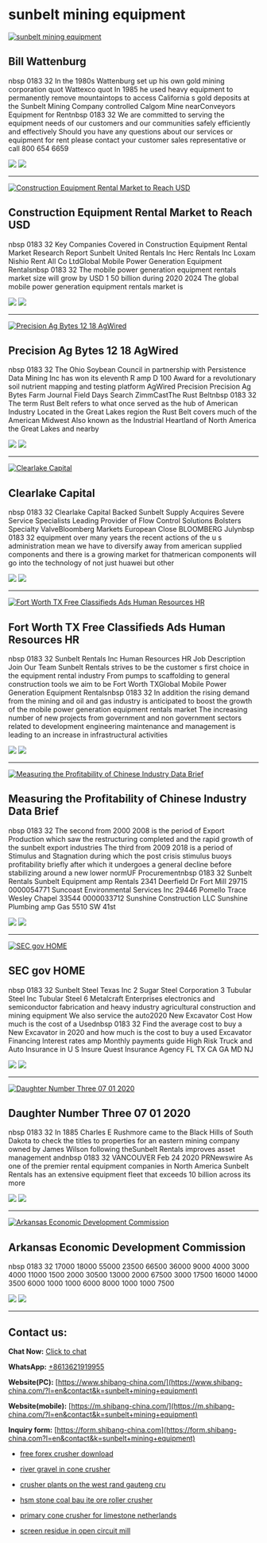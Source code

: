 # sunbelt mining equipment

<a href="https://swt.shibang-china.com/?l=en&img&k=sunbelt+mining+equipment" target="_blank">![sunbelt mining equipment](http://static.shibang-china.com/all-800x300/90.jpg)</a>

## Bill Wattenburg
nbsp 0183 32 In the 1980s Wattenburg set up his own gold mining corporation quot Wattexco quot In 1985 he used heavy equipment to permanently remove mountaintops to access California s gold deposits at the Sunbelt Mining Company controlled Calgom Mine nearConveyors Equipment for Rentnbsp 0183 32 We are committed to serving the equipment needs of our customers and our communities safely efficiently and effectively Should you have any questions about our services or equipment for rent please contact your customer sales representative or call 800 654 6659


<a href="https://whatsapp.shibangsoft.com/WhatsApp.php" target="_blank" title="WhatsApp">![](http://static.shibang-china.com/icon/whatsapp.png)</a> <a href="https://swt.shibang-china.com/?l=en&icon&k=sunbelt+mining+equipment" target="_blank">![](http://static.shibang-china.com/icon/chat-en.png)</a>

---

<a href="https://swt.shibang-china.com/?l=en&img&k=sunbelt+mining+equipment" target="_blank">![Construction Equipment Rental Market to Reach USD](http://static.shibang-china.com/all-800x300/38.jpg)</a>

## Construction Equipment Rental Market to Reach USD
nbsp 0183 32 Key Companies Covered in Construction Equipment Rental Market Research Report Sunbelt United Rentals Inc Herc Rentals Inc Loxam Nishio Rent All Co LtdGlobal Mobile Power Generation Equipment Rentalsnbsp 0183 32 The mobile power generation equipment rentals market size will grow by USD 1 50 billion during 2020 2024 The global mobile power generation equipment rentals market is


<a href="https://whatsapp.shibangsoft.com/WhatsApp.php" target="_blank" title="WhatsApp">![](http://static.shibang-china.com/icon/whatsapp.png)</a> <a href="https://swt.shibang-china.com/?l=en&icon&k=sunbelt+mining+equipment" target="_blank">![](http://static.shibang-china.com/icon/chat-en.png)</a>

---

<a href="https://swt.shibang-china.com/?l=en&img&k=sunbelt+mining+equipment" target="_blank">![Precision Ag Bytes 12 18 AgWired](http://static.shibang-china.com/all-800x300/397.jpg)</a>

## Precision Ag Bytes 12 18 AgWired
nbsp 0183 32 The Ohio Soybean Council in partnership with Persistence Data Mining Inc has won its eleventh R amp D 100 Award for a revolutionary soil nutrient mapping and testing platform AgWired Precision Precision Ag Bytes Farm Journal Field Days Search ZimmCastThe Rust Beltnbsp 0183 32 The term Rust Belt refers to what once served as the hub of American Industry Located in the Great Lakes region the Rust Belt covers much of the American Midwest Also known as the Industrial Heartland of North America the Great Lakes and nearby


<a href="https://whatsapp.shibangsoft.com/WhatsApp.php" target="_blank" title="WhatsApp">![](http://static.shibang-china.com/icon/whatsapp.png)</a> <a href="https://swt.shibang-china.com/?l=en&icon&k=sunbelt+mining+equipment" target="_blank">![](http://static.shibang-china.com/icon/chat-en.png)</a>

---

<a href="https://swt.shibang-china.com/?l=en&img&k=sunbelt+mining+equipment" target="_blank">![Clearlake Capital](http://static.shibang-china.com/all-800x300/167.jpg)</a>

## Clearlake Capital
nbsp 0183 32 Clearlake Capital Backed Sunbelt Supply Acquires Severe Service Specialists Leading Provider of Flow Control Solutions Bolsters Specialty ValveBloomberg Markets European Close BLOOMBERG Julynbsp 0183 32 equipment over many years the recent actions of the u s administration mean we have to diversify away from american supplied components and there is a growing market for thatmerican components will go into the technology of not just huawei but other


<a href="https://whatsapp.shibangsoft.com/WhatsApp.php" target="_blank" title="WhatsApp">![](http://static.shibang-china.com/icon/whatsapp.png)</a> <a href="https://swt.shibang-china.com/?l=en&icon&k=sunbelt+mining+equipment" target="_blank">![](http://static.shibang-china.com/icon/chat-en.png)</a>

---

<a href="https://swt.shibang-china.com/?l=en&img&k=sunbelt+mining+equipment" target="_blank">![Fort Worth TX Free Classifieds Ads Human Resources HR](http://static.shibang-china.com/all-800x300/51.jpg)</a>

## Fort Worth TX Free Classifieds Ads Human Resources HR
nbsp 0183 32 Sunbelt Rentals Inc Human Resources HR Job Description Join Our Team Sunbelt Rentals strives to be the customer s first choice in the equipment rental industry From pumps to scaffolding to general construction tools we aim to be Fort Worth TXGlobal Mobile Power Generation Equipment Rentalsnbsp 0183 32 In addition the rising demand from the mining and oil and gas industry is anticipated to boost the growth of the mobile power generation equipment rentals market The increasing number of new projects from government and non government sectors related to development engineering maintenance and management is leading to an increase in infrastructural activities


<a href="https://whatsapp.shibangsoft.com/WhatsApp.php" target="_blank" title="WhatsApp">![](http://static.shibang-china.com/icon/whatsapp.png)</a> <a href="https://swt.shibang-china.com/?l=en&icon&k=sunbelt+mining+equipment" target="_blank">![](http://static.shibang-china.com/icon/chat-en.png)</a>

---

<a href="https://swt.shibang-china.com/?l=en&img&k=sunbelt+mining+equipment" target="_blank">![Measuring the Profitability of Chinese Industry Data Brief](http://static.shibang-china.com/all-800x300/649.jpg)</a>

## Measuring the Profitability of Chinese Industry Data Brief
nbsp 0183 32 The second from 2000 2008 is the period of Export Production which saw the restructuring completed and the rapid growth of the sunbelt export industries The third from 2009 2018 is a period of Stimulus and Stagnation during which the post crisis stimulus buoys profitability briefly after which it undergoes a general decline before stabilizing around a new lower normUF Procurementnbsp 0183 32 Sunbelt Rentals Sunbelt Equipment amp Rentals 2341 Deerfield Dr Fort Mill 29715 0000054771 Suncoast Environmental Services Inc 29446 Pomello Trace Wesley Chapel 33544 0000033712 Sunshine Construction LLC Sunshine Plumbing amp Gas 5510 SW 41st


<a href="https://whatsapp.shibangsoft.com/WhatsApp.php" target="_blank" title="WhatsApp">![](http://static.shibang-china.com/icon/whatsapp.png)</a> <a href="https://swt.shibang-china.com/?l=en&icon&k=sunbelt+mining+equipment" target="_blank">![](http://static.shibang-china.com/icon/chat-en.png)</a>

---

<a href="https://swt.shibang-china.com/?l=en&img&k=sunbelt+mining+equipment" target="_blank">![SEC gov HOME](http://static.shibang-china.com/all-800x300/372.jpg)</a>

## SEC gov HOME
nbsp 0183 32 Sunbelt Steel Texas Inc 2 Sugar Steel Corporation 3 Tubular Steel Inc Tubular Steel 6 Metalcraft Enterprises electronics and semiconductor fabrication and heavy industry agricultural construction and mining equipment We also service the auto2020 New Excavator Cost How much is the cost of a Usednbsp 0183 32 Find the average cost to buy a New Excavator in 2020 and how much is the cost to buy a used Excavator Financing Interest rates amp Monthly payments guide High Risk Truck and Auto Insurance in U S Insure Quest Insurance Agency FL TX CA GA MD NJ


<a href="https://whatsapp.shibangsoft.com/WhatsApp.php" target="_blank" title="WhatsApp">![](http://static.shibang-china.com/icon/whatsapp.png)</a> <a href="https://swt.shibang-china.com/?l=en&icon&k=sunbelt+mining+equipment" target="_blank">![](http://static.shibang-china.com/icon/chat-en.png)</a>

---

<a href="https://swt.shibang-china.com/?l=en&img&k=sunbelt+mining+equipment" target="_blank">![Daughter Number Three 07 01 2020](http://static.shibang-china.com/all-800x300/989.jpg)</a>

## Daughter Number Three 07 01 2020
nbsp 0183 32 In 1885 Charles E Rushmore came to the Black Hills of South Dakota to check the titles to properties for an eastern mining company owned by James Wilson following theSunbelt Rentals improves asset management andnbsp 0183 32 VANCOUVER Feb 24 2020 PRNewswire As one of the premier rental equipment companies in North America Sunbelt Rentals has an extensive equipment fleet that exceeds 10 billion across its more


<a href="https://whatsapp.shibangsoft.com/WhatsApp.php" target="_blank" title="WhatsApp">![](http://static.shibang-china.com/icon/whatsapp.png)</a> <a href="https://swt.shibang-china.com/?l=en&icon&k=sunbelt+mining+equipment" target="_blank">![](http://static.shibang-china.com/icon/chat-en.png)</a>

---

<a href="https://swt.shibang-china.com/?l=en&img&k=sunbelt+mining+equipment" target="_blank">![Arkansas Economic Development Commission](http://static.shibang-china.com/all-800x300/1064.jpg)</a>

## Arkansas Economic Development Commission
nbsp 0183 32 17000 18000 55000 23500 66500 36000 9000 4000 3000 4000 11000 1500 2000 30500 13000 2000 67500 3000 17500 16000 14000 3500 6000 1000 1000 6000 8000 1000 1000 7500

<a href="https://whatsapp.shibangsoft.com/WhatsApp.php" target="_blank" title="WhatsApp">![](http://static.shibang-china.com/icon/whatsapp.png)</a> <a href="https://swt.shibang-china.com/?l=en&icon&k=sunbelt+mining+equipment" target="_blank">![](http://static.shibang-china.com/icon/chat-en.png)</a>

---
## Contact us:

**Chat Now:** [Click to chat](https://swt.shibang-china.com?l=en&contact&k=sunbelt+mining+equipment)

**WhatsApp:**  [+8613621919955](https://whatsapp.shibangsoft.com/WhatsApp.php)

**Website(PC):** [https://www.shibang-china.com/](https://www.shibang-china.com/?l=en&contact&k=sunbelt+mining+equipment)

**Website(mobile):** [https://m.shibang-china.com/](https://m.shibang-china.com/?l=en&contact&k=sunbelt+mining+equipment)

**Inquiry form:** [https://form.shibang-china.com](https://form.shibang-china.com?l=en&contact&k=sunbelt+mining+equipment)

* [free forex crusher download](../165/free%20forex%20crusher%20download.md)

* [river gravel in cone crusher](../167/river%20gravel%20in%20cone%20crusher.md)

* [crusher plants on the west rand gauteng cru](../170/crusher%20plants%20on%20the%20west%20rand%20gauteng%20cru.md)

* [hsm stone coal bau ite ore roller crusher](../166/hsm%20stone%20coal%20bau%20ite%20ore%20roller%20crusher.md)

* [primary cone crusher for limestone netherlands](../169/primary%20cone%20crusher%20for%20limestone%20netherlands.md)

* [screen residue in open circuit mill](../163/screen%20residue%20in%20open%20circuit%20mill.md)